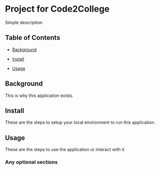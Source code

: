 # Project for Code2College

Simple  description

## Table of Contents

- [Background](#background)

- [Install](#install)

- [Usage](#usage)

## Background

This is why this application exists.

## Install

These are the steps to setup your local environment to run this application.

## Usage

These are the steps to use the application or interact with it.

### Any optional sections